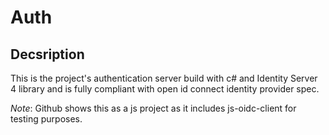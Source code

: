 # Auth

## Decsription

This is the project's authentication server build with c# and Identity Server 4 library and is fully compliant with open id connect identity provider spec.

*Note*: Github shows this as a js project as it includes js-oidc-client for testing purposes.
